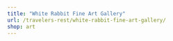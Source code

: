 ```yaml
---
title: "White Rabbit Fine Art Gallery"
url: /travelers-rest/white-rabbit-fine-art-gallery/
shop: art
---
```

